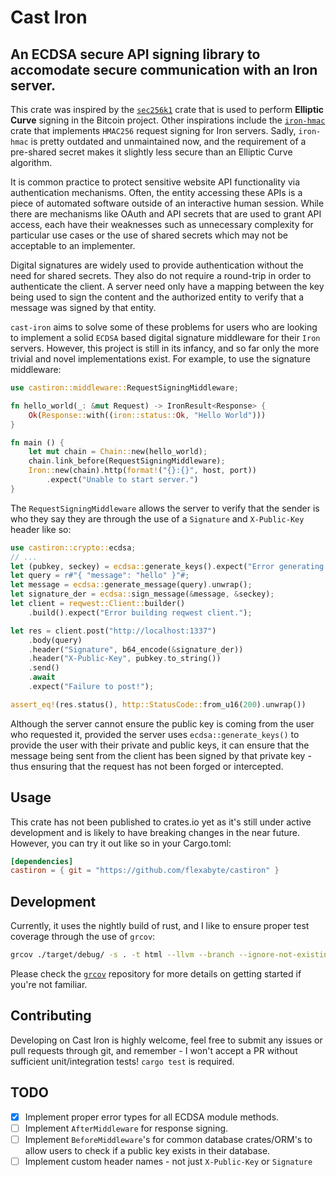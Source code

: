 # Cast Iron
## An ECDSA secure API signing library to accomodate secure communication with an Iron server.

This crate was inspired by the [`sec256k1`](https://crates.io/crates/secp256k1) crate that is used to perform **Elliptic Curve** signing in the Bitcoin project. Other inspirations include the [`iron-hmac`](https://crates.io/crates/iron-hmac) crate that implements `HMAC256` request signing for Iron servers. Sadly, `iron-hmac` is pretty outdated and unmaintained now, and the requirement of a pre-shared secret makes it slightly less secure than an Elliptic Curve algorithm.

It is common practice to protect sensitive website API functionality via authentication mechanisms. Often, the entity accessing these APIs is a piece of automated software outside of an interactive human session. While there are mechanisms like OAuth and API secrets that are used to grant API access, each have their weaknesses such as unnecessary complexity for particular use cases or the use of shared secrets which may not be acceptable to an implementer.

Digital signatures are widely used to provide authentication without the need for shared secrets. They also do not require a round-trip in order to authenticate the client. A server need only have a mapping between the key being used to sign the content and the authorized entity to verify that a message was signed by that entity. 

`cast-iron` aims to solve some of these problems for users who are looking to implement a solid `ECDSA` based digital signature middleware for their `Iron` servers. However, this project is still in its infancy, and so far only the more trivial and novel implementations exist. For example, to use the signature middleware:

```rust
use castiron::middleware::RequestSigningMiddleware;

fn hello_world(_: &mut Request) -> IronResult<Response> {
    Ok(Response::with((iron::status::Ok, "Hello World")))
}

fn main () {
    let mut chain = Chain::new(hello_world);
    chain.link_before(RequestSigningMiddleware);
    Iron::new(chain).http(format!("{}:{}", host, port))
        .expect("Unable to start server.")
}
```

The `RequestSigningMiddleware` allows the server to verify that the sender is who they say they are through the use of a `Signature` and `X-Public-Key` header like so:

```rust
use castiron::crypto::ecdsa;
// ...
let (pubkey, seckey) = ecdsa::generate_keys().expect("Error generating keys.");
let query = r#"{ "message": "hello" }"#;
let message = ecdsa::generate_message(query).unwrap();
let signature_der = ecdsa::sign_message(&message, &seckey);
let client = reqwest::Client::builder()
    .build().expect("Error building reqwest client.");

let res = client.post("http://localhost:1337")
    .body(query)
    .header("Signature", b64_encode(&signature_der))
    .header("X-Public-Key", pubkey.to_string())
    .send()
    .await
    .expect("Failure to post!");

assert_eq!(res.status(), http::StatusCode::from_u16(200).unwrap())
```

Although the server cannot ensure the public key is coming from the user who requested it, provided the server uses `ecdsa::generate_keys()` to provide the user with their private and public keys, it can ensure that the message being sent from the client has been signed by that private key - thus ensuring that the request has not been forged or intercepted.

## Usage

This crate has not been published to crates.io yet as it's still under active development and is likely to have breaking changes in the near future. However, you can try it out like so in your Cargo.toml:

```toml
[dependencies]
castiron = { git = "https://github.com/flexabyte/castiron" }
```

## Development

Currently, it uses the nightly build of rust, and I like to ensure proper test coverage through the use of `grcov`:

```bash
grcov ./target/debug/ -s . -t html --llvm --branch --ignore-not-existing -o ./target/debug/coverage/
```

Please check the [`grcov`](https://github.com/mozilla/grcov) repository for more details on getting started if you're not familiar.


## Contributing

Developing on Cast Iron is highly welcome, feel free to submit any issues or pull requests through git, and remember - I won't accept a PR without sufficient unit/integration tests! `cargo test` is required.

## TODO

- [x] Implement proper error types for all ECDSA module methods.
- [ ] Implement `AfterMiddleware` for response signing.
- [ ] Implement `BeforeMiddleware`'s for common database crates/ORM's to allow users to check if a public key exists in their database.
- [ ] Implement custom header names - not just `X-Public-Key` or `Signature`
